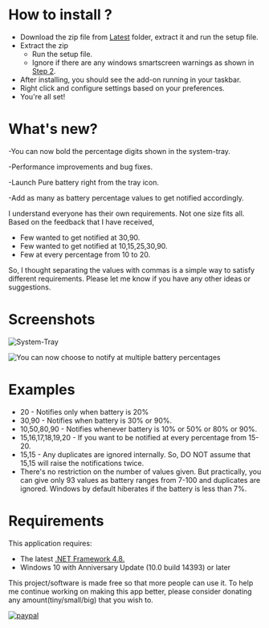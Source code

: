 # How to install ?

* Download the zip file from [Latest](https://github.com/medhachaitanya/PureBatteryAddOnSetup/tree/master/Latest) folder, extract it and run the setup file.  
* Extract the zip
  * Run the setup file.
  * Ignore if there are any windows smartscreen warnings as shown in [Step 2](https://github.com/medhachaitanya/PureBatteryAddOnSetup/blob/master/Step%202_%20Very%20Imp%20-%20Read%20and%20Understand.png).
* After installing, you should see the add-on running in your taskbar.
* Right click and configure settings based on your preferences.
* You're all set!

# What's new?
-You can now bold the percentage digits shown in the system-tray. 

-Performance improvements and bug fixes.

-Launch Pure battery right from the tray icon.

-Add as many as battery percentage values to get notified accordingly. 

I understand everyone has their own requirements. Not one size fits all.
Based on the feedback that I have received,
  * Few wanted to get notified at 30,90.
  * Few wanted to get notified at 10,15,25,30,90.
  * Few at every percentage from 10 to 20.  
  
So, I thought separating the values with commas is a simple way to satisfy different requirements. Please let me know if you have any other ideas or suggestions.

# Screenshots

![System-Tray](https://github.com/medhachaitanya/PureBatteryAddOnSetup/blob/master/Screenshots/SystemTray.PNG)

![You can now choose to notify at multiple battery percentages](https://github.com/medhachaitanya/PureBatteryAddOnSetup/blob/master/Screenshots/LatestScreenshot.png)

# Examples 
  * 20 - Notifies only when battery is 20%
  * 30,90 - Notifies when battery is 30% or 90%.
  * 10,50,80,90 - Notifies whenever battery is 10% or 50% or 80% or 90%.
  * 15,16,17,18,19,20 - If you want to be notified at every percentage from 15-20.
  * 15,15 - Any duplicates are ignored internally. So, DO NOT assume that 15,15 will raise the notifications twice.
  * There's no restriction on the number of values given. But practically, you can give only 93 values as battery ranges from 7-100 and duplicates are ignored. Windows by default hiberates if the battery is less than 7%.
  
# Requirements
This application requires:

 * The latest [.NET Framework 4.8.](https://dotnet.microsoft.com/download/dotnet-framework/net48)
 * Windows 10 with Anniversary Update (10.0 build 14393) or later


This project/software is made free so that more people can use it. 
To help me continue working on making this app better, please consider donating any amount(tiny/small/big) that you wish to. 

[![paypal](https://www.paypalobjects.com/en_US/i/btn/btn_donateCC_LG.gif)](https://www.paypal.com/cgi-bin/webscr?cmd=_donations&business=karri.15%40wright.edu&currency_code=USD&source=url)
